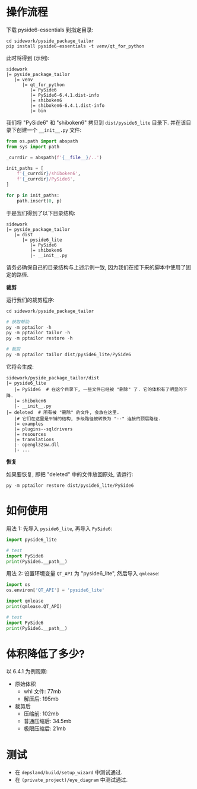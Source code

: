 # 操作流程

下载 pyside6-essentials 到指定目录:

```shell
cd sidework/pyside_package_tailor
pip install pyside6-essentials -t venv/qt_for_python
```

此时将得到 (示例):

```
sidework
|= pyside_package_tailor
   |= venv
      |= qt_for_python
         |= PySide6
         |= PySide6-6.4.1.dist-info
         |= shiboken6
         |= shiboken6-6.4.1.dist-info
         |= bin
```

我们将 "PySide6" 和 "shiboken6" 拷贝到 `dist/pyside6_lite` 目录下. 并在该目录下创建一个 `__init__.py` 文件:

```python
from os.path import abspath
from sys import path

_currdir = abspath(f'{__file__}/..')

init_paths = [
    f'{_currdir}/shiboken6',
    f'{_currdir}/PySide6',
]

for p in init_paths:
    path.insert(0, p)
```

于是我们得到了以下目录结构:

```
sidework
|= pyside_package_tailor
   |= dist
      |= pyside6_lite
         |= PySide6
         |= shiboken6
         |- __init__.py
```

请务必确保自己的目录结构与上述示例一致, 因为我们在接下来的脚本中使用了固定的路径.

**裁剪**

运行我们的裁剪程序:

```python
cd sidework/pyside_package_tailor

# 获取帮助
py -m pptailor -h
py -m pptailor tailor -h
py -m pptailor restore -h

# 裁剪
py -m pptailor tailor dist/pyside6_lite/PySide6
```

它将会生成:

```
sidework/pyside_package_tailor/dist
|= pyside6_lite
   |= PySide6  # 在这个目录下, 一些文件已经被 "删除" 了. 它的体积有了明显的下降.
   |= shiboken6
   |- __init__.py
|= deleted  # 所有被 "删除" 的文件, 会放在这里. 
   |# 它们在这里是平铺的结构, 多级路径被转换为 "--" 连接的顶层路径.
   |= examples
   |= plugins--sqldrivers
   |= resources
   |= translations
   |- opengl32sw.dll
   |- ...
```

**恢复**

如果要恢复, 即把 "deleted" 中的文件放回原处, 请运行:

```shell
py -m pptailor restore dist/pyside6_lite/PySide6
```

# 如何使用

用法 1: 先导入 `pyside6_lite`, 再导入 `PySide6`:

```python
import pyside6_lite

# test
import PySide6
print(PySide6.__path__)
```

用法 2: 设置环境变量 `QT_API` 为 "pyside6_lite", 然后导入 `qmlease`:

```python
import os
os.environ['QT_API'] = 'pyside6_lite'

import qmlease
print(qmlease.QT_API)

# test
import PySide6
print(PySide6.__path__)
```

# 体积降低了多少?

以 6.4.1 为例观察:

- 原始体积
  - whl 文件: 77mb
  - 解压后: 195mb
- 裁剪后
  - 压缩前: 102mb
  - 普通压缩后: 34.5mb
  - 极限压缩后: 21mb

# 测试

- 在 `depsland/build/setup_wizard` 中测试通过.
- 在 `(private_project)/eye_diagram` 中测试通过.
